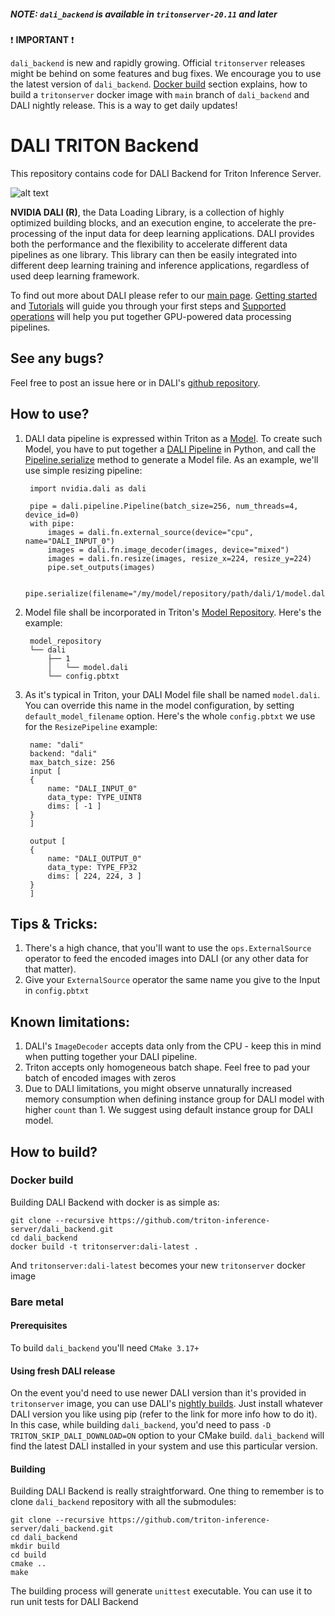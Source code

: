 ##### **NOTE:** `dali_backend` is available in `tritonserver-20.11` and later

 :exclamation: **IMPORTANT** :exclamation:
 
`dali_backend` is new and rapidly growing. Official `tritonserver` releases might be behind
on some features and bug fixes. We encourage you to use the latest version of `dali_backend`.
[Docker build](#docker_build) section explains, how to build a `tritonserver` docker
image with `main` branch of `dali_backend` and DALI nightly release. This is a way to
get daily updates!
 
# DALI TRITON Backend

This repository contains code for DALI Backend for Triton Inference Server.

![alt text](https://developer.nvidia.com/sites/default/files/akamai/dali.png)

**NVIDIA DALI (R)**, the Data Loading Library, is a collection of highly optimized building blocks, 
and an execution engine, to accelerate the pre-processing of the input data for deep learning applications.
DALI provides both the performance and the flexibility to accelerate different data pipelines as one library.
This library can then be easily integrated into different deep learning training and inference applications,
regardless of used deep learning framework.

To find out more about DALI please refer to our [main page](https://developer.nvidia.com/DALI).
[Getting started](https://docs.nvidia.com/deeplearning/dali/user-guide/docs/examples/getting%20started.html#Getting-started)
and [Tutorials](https://docs.nvidia.com/deeplearning/dali/user-guide/docs/examples/index.html)
will guide you through your first steps and [Supported operations](https://docs.nvidia.com/deeplearning/dali/user-guide/docs/supported_ops.html)
will help you put together GPU-powered data processing pipelines.

## See any bugs?
Feel free to post an issue here or in DALI's [github repository](https://github.com/NVIDIA/DALI).

## How to use?

1. DALI data pipeline is expressed within Triton as a
[Model](https://github.com/triton-inference-server/server/blob/master/docs/architecture.md#models-and-schedulers).
To create such Model, you have to put together a [DALI
Pipeline](https://docs.nvidia.com/deeplearning/dali/master-user-guide/docs/examples/getting%20started.html#Pipeline)
in Python, and call the
[Pipeline.serialize](https://docs.nvidia.com/deeplearning/dali/master-user-guide/docs/pipeline.html#nvidia.dali.pipeline.Pipeline.serialize)
method to generate a Model file. As an example, we'll use simple
resizing pipeline:

        import nvidia.dali as dali
        
        pipe = dali.pipeline.Pipeline(batch_size=256, num_threads=4, device_id=0)
        with pipe:
            images = dali.fn.external_source(device="cpu", name="DALI_INPUT_0")
            images = dali.fn.image_decoder(images, device="mixed")
            images = dali.fn.resize(images, resize_x=224, resize_y=224)
            pipe.set_outputs(images)
            
        pipe.serialize(filename="/my/model/repository/path/dali/1/model.dali")

1. Model file shall be incorporated in Triton's [Model
Repository](https://github.com/triton-inference-server/server/blob/master/docs/model_repository.md).
Here's the example:
    
        model_repository
        └── dali
            ├── 1
            │   └── model.dali
            └── config.pbtxt

1. As it's typical in Triton, your DALI Model file shall be named `model.dali`.
You can override this name in the model configuration, by setting `default_model_filename` option.
Here's the whole `config.pbtxt` we use for the `ResizePipeline` example:

        name: "dali"
        backend: "dali"
        max_batch_size: 256
        input [
        {
            name: "DALI_INPUT_0"
            data_type: TYPE_UINT8
            dims: [ -1 ]
        }
        ]
        
        output [
        {
            name: "DALI_OUTPUT_0"
            data_type: TYPE_FP32
            dims: [ 224, 224, 3 ]
        }
        ]
        
## Tips & Tricks:
1. There's a high chance, that you'll want to use the `ops.ExternalSource` operator to feed the encoded 
images into DALI (or any other data for that matter).
1. Give your `ExternalSource` operator the same name you give to the Input in `config.pbtxt`

## Known limitations:
1. DALI's `ImageDecoder` accepts data only from the CPU - keep this in mind when putting together your DALI pipeline.
1. Triton accepts only homogeneous batch shape. Feel free to pad your batch of encoded images with zeros
1. Due to DALI limitations, you might observe unnaturally increased memory consumption when
defining instance group for DALI model with higher `count` than 1. We suggest using default instance
group for DALI model.


## How to build?

### Docker build <a name="docker_build"></a>
Building DALI Backend with docker is as simple as:

    git clone --recursive https://github.com/triton-inference-server/dali_backend.git
    cd dali_backend 
    docker build -t tritonserver:dali-latest .
    
And `tritonserver:dali-latest` becomes your new `tritonserver` docker image

### Bare metal
#### Prerequisites
To build `dali_backend` you'll need `CMake 3.17+`
#### Using fresh DALI release
On the event you'd need to use newer DALI version than it's provided in `tritonserver` image,
you can use DALI's [nightly builds](https://docs.nvidia.com/deeplearning/dali/user-guide/docs/installation.html#nightly-and-weekly-release-channels).
Just install whatever DALI version you like using pip (refer to the link for more info how to do it). 
In this case, while building `dali_backend`, you'd need to pass `-D TRITON_SKIP_DALI_DOWNLOAD=ON` 
option to your CMake build. `dali_backend` will find the latest DALI installed in your system and
use this particular version.
#### Building
Building DALI Backend is really straightforward. One thing to remember is to clone
`dali_backend` repository with all the submodules:

    git clone --recursive https://github.com/triton-inference-server/dali_backend.git
    cd dali_backend
    mkdir build
    cd build
    cmake ..
    make
    
The building process will generate `unittest` executable.
You can use it to run unit tests for DALI Backend


